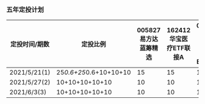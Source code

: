 ### 五年定投计划
|定投时间/期数|定投比例|005827易方达蓝筹精选|162412华宝医疗ETF联接A|000248汇添富中证主要消费ETF联接|481012工银瑞信深证红利ETF联接A|110003易方达上证50增强A|周总计(元)|
|--|--|--|--|--|--|--|--|
|2021/5/21(1)|25*0.6+25*0.6+10+10+10|15|15|10|10|10|60
|2021/5/27(2)|10+10+10+10+10|10|10|10|10|10|50|
|2021/6/3(3)|10+10+10+10+10|10|10|10|10|10|50|